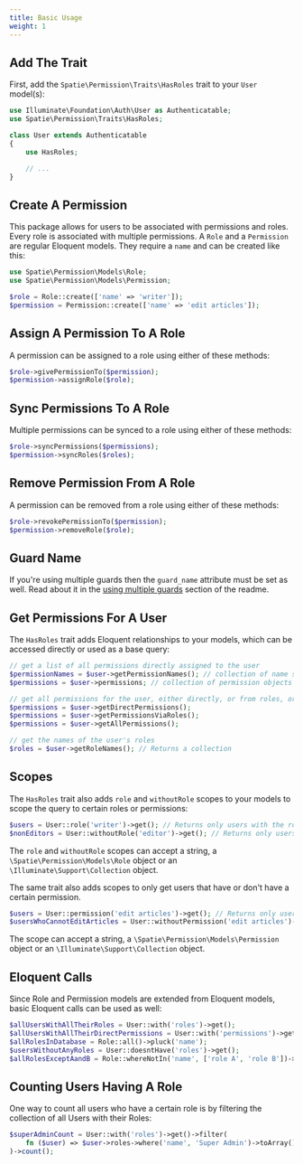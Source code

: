 ```yaml
---
title: Basic Usage
weight: 1
---
```


## Add The Trait
First, add the `Spatie\Permission\Traits\HasRoles` trait to your `User` model(s):

```php
use Illuminate\Foundation\Auth\User as Authenticatable;
use Spatie\Permission\Traits\HasRoles;

class User extends Authenticatable
{
    use HasRoles;

    // ...
}
```

## Create A Permission
This package allows for users to be associated with permissions and roles. Every role is associated with multiple permissions.
A `Role` and a `Permission` are regular Eloquent models. They require a `name` and can be created like this:

```php
use Spatie\Permission\Models\Role;
use Spatie\Permission\Models\Permission;

$role = Role::create(['name' => 'writer']);
$permission = Permission::create(['name' => 'edit articles']);
```

## Assign A Permission To A Role
A permission can be assigned to a role using either of these methods:

```php
$role->givePermissionTo($permission);
$permission->assignRole($role);
```

## Sync Permissions To A Role
Multiple permissions can be synced to a role using either of these methods:

```php
$role->syncPermissions($permissions);
$permission->syncRoles($roles);
```

## Remove Permission From A Role
A permission can be removed from a role using either of these methods:

```php
$role->revokePermissionTo($permission);
$permission->removeRole($role);
```

## Guard Name
If you're using multiple guards then the `guard_name` attribute must be set as well. Read about it in the [using multiple guards](./multiple-guards) section of the readme.

## Get Permissions For A User
The `HasRoles` trait adds Eloquent relationships to your models, which can be accessed directly or used as a base query:

```php
// get a list of all permissions directly assigned to the user
$permissionNames = $user->getPermissionNames(); // collection of name strings
$permissions = $user->permissions; // collection of permission objects

// get all permissions for the user, either directly, or from roles, or from both
$permissions = $user->getDirectPermissions();
$permissions = $user->getPermissionsViaRoles();
$permissions = $user->getAllPermissions();

// get the names of the user's roles
$roles = $user->getRoleNames(); // Returns a collection
```

## Scopes
The `HasRoles` trait also adds `role` and `withoutRole` scopes to your models to scope the query to certain roles or permissions:

```php
$users = User::role('writer')->get(); // Returns only users with the role 'writer'
$nonEditors = User::withoutRole('editor')->get(); // Returns only users without the role 'editor'
```

The `role` and `withoutRole` scopes can accept a string, a `\Spatie\Permission\Models\Role` object or an `\Illuminate\Support\Collection` object.

The same trait also adds scopes to only get users that have or don't have a certain permission.

```php
$users = User::permission('edit articles')->get(); // Returns only users with the permission 'edit articles' (inherited or directly)
$usersWhoCannotEditArticles = User::withoutPermission('edit articles')->get(); // Returns all users without the permission 'edit articles' (inherited or directly)
```

The scope can accept a string, a `\Spatie\Permission\Models\Permission` object or an `\Illuminate\Support\Collection` object.


## Eloquent Calls
Since Role and Permission models are extended from Eloquent models, basic Eloquent calls can be used as well:

```php
$allUsersWithAllTheirRoles = User::with('roles')->get();
$allUsersWithAllTheirDirectPermissions = User::with('permissions')->get();
$allRolesInDatabase = Role::all()->pluck('name');
$usersWithoutAnyRoles = User::doesntHave('roles')->get();
$allRolesExceptAandB = Role::whereNotIn('name', ['role A', 'role B'])->get();
```

## Counting Users Having A Role
One way to count all users who have a certain role is by filtering the collection of all Users with their Roles:
```php
$superAdminCount = User::with('roles')->get()->filter(
    fn ($user) => $user->roles->where('name', 'Super Admin')->toArray()
)->count();
```
